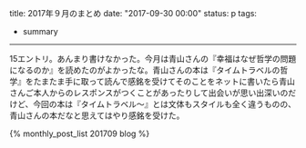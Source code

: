 title: 2017年９月のまとめ
date: "2017-09-30 00:00"
status: p
tags:
- summary
---

15エントリ。あんまり書けなかった。今月は青山さんの『幸福はなぜ哲学の問題になるのか』を読めたのがよかったな。青山さんの本は『タイムトラベルの哲学』をたまたま手に取って読んで感銘を受けてそのことをネットに書いたら青山さんご本人からのレスポンスがつくことがあったりして出会いが思い出深いのだけど、今回の本は『タイムトラベル〜』とは文体もスタイルも全く違うものの、青山さんの本だなと思えてはやり感銘を受けた。

{% monthly_post_list 201709 blog %}
